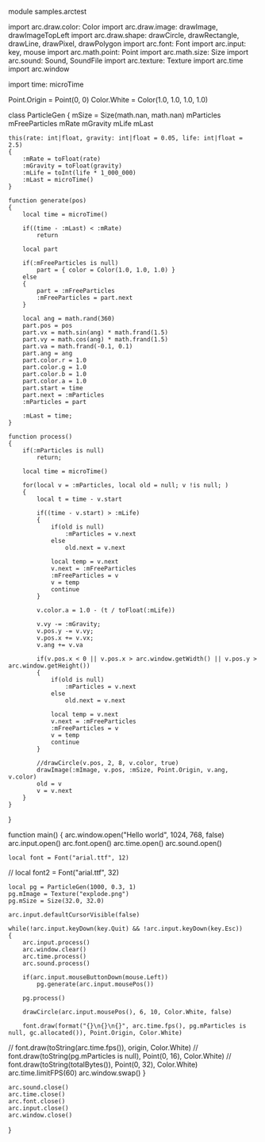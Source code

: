 module samples.arctest

import arc.draw.color: Color
import arc.draw.image: drawImage, drawImageTopLeft
import arc.draw.shape: drawCircle, drawRectangle, drawLine, drawPixel, drawPolygon
import arc.font: Font
import arc.input: key, mouse
import arc.math.point: Point
import arc.math.size: Size
import arc.sound: Sound, SoundFile
import arc.texture: Texture
import arc.time
import arc.window

import time: microTime

Point.Origin = Point(0, 0)
Color.White = Color(1.0, 1.0, 1.0, 1.0)

class ParticleGen
{
	mSize = Size(math.nan, math.nan)
	mParticles
	mFreeParticles
	mRate
	mGravity
	mLife
	mLast

	this(rate: int|float, gravity: int|float = 0.05, life: int|float = 2.5)
	{
		:mRate = toFloat(rate)
		:mGravity = toFloat(gravity)
		:mLife = toInt(life * 1_000_000)
		:mLast = microTime()
	}

	function generate(pos)
	{
		local time = microTime()

		if((time - :mLast) < :mRate)
			return

		local part

		if(:mFreeParticles is null)
			part = { color = Color(1.0, 1.0, 1.0) }
		else
		{
			part = :mFreeParticles
			:mFreeParticles = part.next
		}

		local ang = math.rand(360)
		part.pos = pos
		part.vx = math.sin(ang) * math.frand(1.5)
		part.vy = math.cos(ang) * math.frand(1.5)
		part.va = math.frand(-0.1, 0.1)
		part.ang = ang
		part.color.r = 1.0
		part.color.g = 1.0
		part.color.b = 1.0
		part.color.a = 1.0
		part.start = time
		part.next = :mParticles
		:mParticles = part

		:mLast = time;
	}

	function process()
	{
		if(:mParticles is null)
			return;

		local time = microTime()

		for(local v = :mParticles, local old = null; v !is null; )
		{
			local t = time - v.start

			if((time - v.start) > :mLife)
			{
				if(old is null)
					:mParticles = v.next
				else
					old.next = v.next

				local temp = v.next
				v.next = :mFreeParticles
				:mFreeParticles = v
				v = temp
				continue
			}

			v.color.a = 1.0 - (t / toFloat(:mLife))

			v.vy -= :mGravity;
			v.pos.y -= v.vy;
			v.pos.x += v.vx;
			v.ang += v.va

			if(v.pos.x < 0 || v.pos.x > arc.window.getWidth() || v.pos.y > arc.window.getHeight())
			{
				if(old is null)
					:mParticles = v.next
				else
					old.next = v.next

				local temp = v.next
				v.next = :mFreeParticles
				:mFreeParticles = v
				v = temp
				continue
			}

			//drawCircle(v.pos, 2, 8, v.color, true)
			drawImage(:mImage, v.pos, :mSize, Point.Origin, v.ang, v.color)
			old = v
			v = v.next
		}
	}
}

function main()
{
	arc.window.open("Hello world", 1024, 768, false)
	arc.input.open()
	arc.font.open()
	arc.time.open()
	arc.sound.open()

	local font = Font("arial.ttf", 12)
// 	local font2 = Font("arial.ttf", 32)

	local pg = ParticleGen(1000, 0.3, 1)
	pg.mImage = Texture("explode.png")
	pg.mSize = Size(32.0, 32.0)

	arc.input.defaultCursorVisible(false)

	while(!arc.input.keyDown(key.Quit) && !arc.input.keyDown(key.Esc))
	{
		arc.input.process()
		arc.window.clear()
		arc.time.process()
		arc.sound.process()

		if(arc.input.mouseButtonDown(mouse.Left))
			pg.generate(arc.input.mousePos())

		pg.process()

		drawCircle(arc.input.mousePos(), 6, 10, Color.White, false)

		font.draw(format("{}\n{}\n{}", arc.time.fps(), pg.mParticles is null, gc.allocated()), Point.Origin, Color.White)

// 		font.draw(toString(arc.time.fps()), origin, Color.White)
// 		font.draw(toString(pg.mParticles is null), Point(0, 16), Color.White)
// 		font.draw(toString(totalBytes()), Point(0, 32), Color.White)
		arc.time.limitFPS(60)
		arc.window.swap()
	}

	arc.sound.close()
	arc.time.close()
	arc.font.close()
	arc.input.close()
	arc.window.close()
}